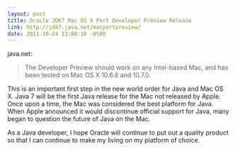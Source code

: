 ```yaml
---
layout: post
title: Oracle JDK7 Mac OS X Port Developer Preview Release
link: http://jdk7.java.net/macportpreview/
date: 2011-10-24 13:00:10 -0500
---
```


java.net:
> The Developer Preview should work on any Intel-based Mac, and has been
> tested on Mac OS X 10.6.8 and 10.7.0.

This is an important first step in the new world order for Java and Mac
OS X.  Java 7 will be the first Java release for the Mac not released by
Apple.  Once upon a time, the Mac was considered the best platform for
Java.  When Apple announced it would discontinue official support for
Java, many began to question the future of Java on the Mac.

As a Java developer, I hope Oracle will continue to put out a quality
product so that I can continue to make my living on my platform of
choice.
